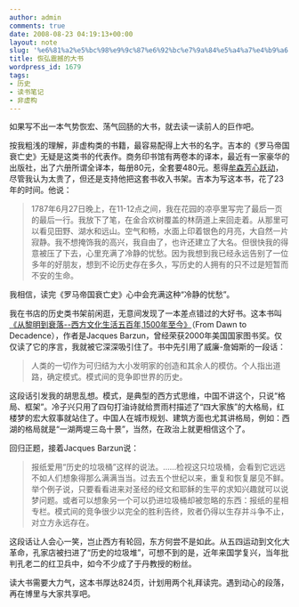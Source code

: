 ```yaml
---
author: admin
comments: true
date: 2008-08-23 04:19:13+00:00
layout: note
slug: '%e6%81%a2%e5%bc%98%e9%9c%87%e6%92%bc%e7%9a%84%e5%a4%a7%e4%b9%a6'
title: 恢弘震撼的大书
wordpress_id: 1679
tags:
- 历史
- 读书笔记
- 非虚构
---
```


如果写不出一本气势恢宏、荡气回肠的大书，就去读一读前人的巨作吧。

按我粗浅的理解，非虚构类的书籍，最容易配得上大书的名字。吉本的《罗马帝国衰亡史》无疑是这类书的代表作。商务印书馆有两卷本的译本，最近有一家豪华的出版社，出了六册所谓全译本，每册80元，全套要480元。惹得[牟森芳心跃动](http://blog.sina.com.cn/s/blog_48e18ea70100al7i.html)，尽管我认为太贵了，但还是支持他把这套书收入书架。吉本为写这本书，花了23年的时间。他说：





<blockquote>   1787年6月27日晚上，在11-12点之间，我在花园的凉亭里写完了最后一页的最后一行。我放下了笔，在金合欢树覆盖的林荫道上来回走着。从那里可以看见田野、湖水和远山。空气和畅，水面上印着银色的月亮，大自然一片寂静。我不想掩饰我的高兴，我自由了，也许还建立了大名。但很快我的得意被压了下去，心里充满了冷静的忧愁。因为我想到我已经永远告别了一位多年的好朋友，想到不论历史存在多久，写历史的人拥有的只不过是短暂而不安的生命。</blockquote>



我相信，读完《罗马帝国衰亡史》心中会充满这种“冷静的忧愁”。

我在书店的历史类书架前闲逛，无意间发现了一本差点错过的大好书。这本书叫[《从黎明到衰落--西方文化生活五百年,1500年至今》](http://www.douban.com/subject/1105302/)（From Dawn to Decadence），作者是Jacques Barzun，曾经荣获2000年美国国家图书奖。仅仅读了它的序言，我就被它深深吸引住了。书中先引用了威廉-詹姆斯的一段话：





<blockquote>人类的一切作为可归结为大小发明家的创造和其余人的模仿。个人指出道路，确定模式。模式间的竞争即世界的历史。</blockquote>



这段话引发我的胡思乱想。模式，是典型的西方式思维，中国不讲这个，只说“格局、框架”。冷子兴只用了四句打油诗就给贾雨村描述了“四大家族”的大格局，红楼梦的宏大叙事就站住了。中国人在城市规划、建筑方面也尤其讲格局，例如：西湖的格局就是“一湖两堤三岛十景”，当然，在政治上就更相信这个了。

回归正题，接着Jacques Barzun说：





<blockquote>报纸爱用“历史的垃圾桶”这样的说法。……检视这只垃圾桶，会看到它远远不如人们想象得那么满满当当。过去五个世纪以来，重复和恢复屡见不鲜。举个例子说，只要看看进来对圣经的经文和耶稣的生平的求知兴趣就可以说梦问题。或者可以想象另一个可以扔进垃圾桶却被忽略的东西：报纸的星相专栏。模式间的竞争很少以完全的胜利告终，败者仍得以生存并斗争不止，对立方永远存在。</blockquote>



这段话让人会心一笑，岂止西方有轮回，东方何尝不是如此。从五四运动到文化大革命，孔家店被扫进了“历史的垃圾堆”，可想不到的是，近年来国学复兴，当年批判孔老二的红卫兵中，如今不少成了于丹教授的粉丝。

读大书需要大力气，这本书厚达824页，计划用两个礼拜读完。遇到动心的段落，再在博里与大家共享吧。


